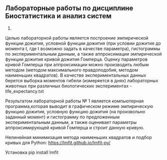 ## Лабораторные работы по дисциплине Биостатистика и анализ систем 

1) 
Целью лабораторной работы является построение эмпирической функции дожития, условной функции дожития (при условии дожития до момента t, где t возможно задать в качестве параметра), гистограммы по экспериментальным данным, а также аппроксимации эмпирической функции дожития кривой дожития Гомперца. Оценку параметров кривой Гомперца при аппроксимации можно производить любым методом (методом максимального правдоподобия, методом наименьших квадратов). В качестве экспериментальных данных берется выборка моментов гибели (измеряется в днях) лабораторных животных при различных биологических экспериментах - life_expectancy.txt

 Результатом лабораторной работы № 1 является компьютерная программа,которая выводит в графическом режиме эмпирическую функцию дожития, условную функцию дожития (на произвольно заданный момент) и гистограмму по предложенным экспериментальным данным, а также оценивает параметры аппроксимирующей кривой Гомперца и строит данную кривую.

Нелинейная минимизация метода наименьших квадратов и подбор кривых для Python:
 https://lmfit.github.io/lmfit-py/

 Установка pip install lmfit 


